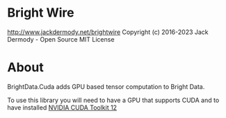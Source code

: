 

# Bright Wire
http://www.jackdermody.net/brightwire
Copyright (c) 2016-2023 Jack Dermody - Open Source MIT License

# About
BrightData.Cuda adds GPU based tensor computation to Bright Data.

To use this library you will need to have a GPU that supports CUDA and to have installed [NVIDIA CUDA Toolkit 12](https://developer.nvidia.com/cuda-downloads)
